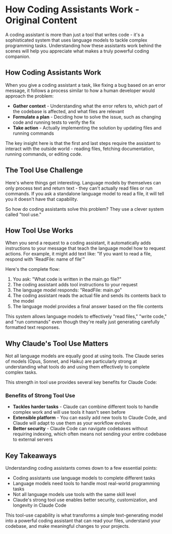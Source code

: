 # How Coding Assistants Work - Original Content

A coding assistant is more than just a tool that writes code - it's a sophisticated system that uses language models to tackle complex programming tasks. Understanding how these assistants work behind the scenes will help you appreciate what makes a truly powerful coding companion.

## How Coding Assistants Work

When you give a coding assistant a task, like fixing a bug based on an error message, it follows a process similar to how a human developer would approach the problem:

- **Gather context** - Understanding what the error refers to, which part of the codebase is affected, and what files are relevant
- **Formulate a plan** - Deciding how to solve the issue, such as changing code and running tests to verify the fix
- **Take action** - Actually implementing the solution by updating files and running commands

The key insight here is that the first and last steps require the assistant to interact with the outside world - reading files, fetching documentation, running commands, or editing code.

## The Tool Use Challenge

Here's where things get interesting. Language models by themselves can only process text and return text - they can't actually read files or run commands. If you ask a standalone language model to read a file, it will tell you it doesn't have that capability.

So how do coding assistants solve this problem? They use a clever system called "tool use."

## How Tool Use Works

When you send a request to a coding assistant, it automatically adds instructions to your message that teach the language model how to request actions. For example, it might add text like: "If you want to read a file, respond with 'ReadFile: name of file'"

Here's the complete flow:

1. You ask: "What code is written in the main.go file?"
2. The coding assistant adds tool instructions to your request
3. The language model responds: "ReadFile: main.go"
4. The coding assistant reads the actual file and sends its contents back to the model
5. The language model provides a final answer based on the file contents

This system allows language models to effectively "read files," "write code," and "run commands" even though they're really just generating carefully formatted text responses.

## Why Claude's Tool Use Matters

Not all language models are equally good at using tools. The Claude series of models (Opus, Sonnet, and Haiku) are particularly strong at understanding what tools do and using them effectively to complete complex tasks.

This strength in tool use provides several key benefits for Claude Code:

### Benefits of Strong Tool Use

- **Tackles harder tasks** - Claude can combine different tools to handle complex work and will use tools it hasn't seen before
- **Extensible platform** - You can easily add new tools to Claude Code, and Claude will adapt to use them as your workflow evolves
- **Better security** - Claude Code can navigate codebases without requiring indexing, which often means not sending your entire codebase to external servers

## Key Takeaways

Understanding coding assistants comes down to a few essential points:

- Coding assistants use language models to complete different tasks
- Language models need tools to handle most real-world programming tasks
- Not all language models use tools with the same skill level
- Claude's strong tool use enables better security, customization, and longevity in Claude Code

This tool-use capability is what transforms a simple text-generating model into a powerful coding assistant that can read your files, understand your codebase, and make meaningful changes to your projects.
